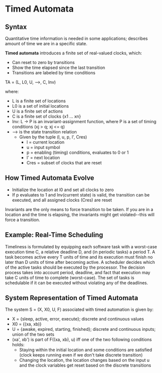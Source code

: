 # Timed Automata

## Syntax

Quantitative time information is needed in some applications; describes amount of time we are in a specific state.

**Timed automata** introduces a finite set of real-valued clocks, which:

- Can reset to zero by transitions
- Show the time elapsed since the last transition
- Transitions are labeled by time conditions

TA = (L, L0, U, -->, C, Inv)

where:

- L is a finite set of locations
- L0 is a set of initial locations
- U is a finite set of actions
- C is a finite set of clocks {x1 ... xn}
- Inv: L -> P is an invariant-assignment function, where P is a set of timing conditions (xj > q; xj <= q)
- --> is the state transition relation
    - Given by the tuple (l, u, p, l', Cres)
        - l = current location
        - u = input symbol
        - p = enabling (timing) conditions, evaluates to 0 or 1
        - l' = next location
        - Cres = subset of clocks that are reset

## How Timed Automata Evolve

- Initialize the location at l0 and set all clocks to zero
- If p evaluates to 1 and Inv(current state) is valid, the transition can be executed, and all assigned clocks (Cres) are reset

Invariants are the only means to force transition to be taken. If you are in a location and the time is elapsing, the invariants might get violated--this will force a transition.

## Example: Real-Time Scheduling

Timeliness is formulated by equipping each software task with a worst-case execution time C, a relative deadline D, and (in periodic tasks) a period T. A task becomes active every T units of time and its execution must finish no later than D units of time after becoming active. A scheduler decides which of the active tasks should be executed by the processor. The decision process takes into account period, deadline, and fact that execution may take C units of time to complete (worst-case). The set of tasks is schedulable if it can be executed without violating any of the deadlines.

## System Representation of Timed Automata

The system S = (X, X0, U, F) associated with timed automation is given by:

- X = {sleep, active, error, execute}; discrete and continuous values
- X0 = {(xa, xb)}
- U = {awake, expired, starting, finished}; discrete and continuous inputs; union of the two sets
- (xa', xb') is part of F((xa, xb), u) iff one of the two following conditions holds:
    - Staying within the initial location and some conditions are satisfied (clock keeps running even if we don't take discrete transition)
    - Changing the location, the location changes based on the input u and the clock variables get reset based on the discrete transitions